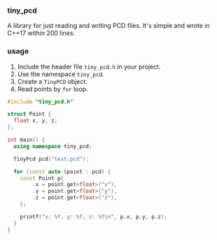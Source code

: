 ### tiny_pcd

A library for just reading and writing PCD files. It's simple and wrote in C++17 within 200 lines.

### usage

1. Include the header file `tiny_pcd.h` in your project.
2. Use the namespace `tiny_pcd`.
3. Create a `TinyPCD` object.
4. Read points by `for` loop.

```cpp
#include "tiny_pcd.h"

struct Point {
  float x, y, z;
};

int main() {
  using namespace tiny_pcd;

  TinyPcd pcd("test.pcd");

  for (const auto &point : pcd) {
    const Point p{
        .x = point.get<float>("x"),
        .y = point.get<float>("y"),
        .z = point.get<float>("z"),
    };

    printf("x: %f, y: %f, z: %f\n", p.x, p.y, p.z);
  }
}
```
